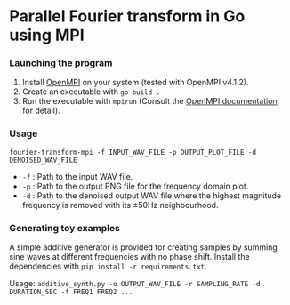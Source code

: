 # Parallel Fourier transform in Go using MPI

### Launching the program
1. Install [OpenMPI](https://www.open-mpi.org/) on your system (tested with OpenMPI v4.1.2).
2. Create an executable with `go build .`
3. Run the executable with `mpirun` (Consult the [OpenMPI documentation](https://www.open-mpi.org/doc/v4.1/man1/mpirun.1.php) for detail).

### Usage
`fourier-transform-mpi -f INPUT_WAV_FILE -p OUTPUT_PLOT_FILE -d DENOISED_WAV_FILE`

- `-f` : Path to the input WAV file.
- `-p` : Path to the output PNG file for the frequency domain plot.
- `-d` : Path to the denoised output WAV file where the highest magnitude frequency is removed with its ±50Hz neighbourhood.

### Generating toy examples
A simple additive generator is provided for creating samples by summing sine waves at different frequencies with no phase shift.
Install the dependencies with `pip install -r requirements.txt`.

Usage: `additive_synth.py -o OUTPUT_WAV_FILE -r SAMPLING_RATE -d DURATION_SEC -f FREQ1 FREQ2 ...`
